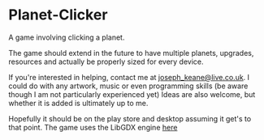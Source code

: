 # Planet-Clicker
A game involving clicking a planet.

The game should extend in the future to have multiple planets, upgrades, resources and actually be properly sized for every device.

If you're interested in helping, contact me at joseph_keane@live.co.uk. I could do with any artwork, music or even programming skills (be aware though I am not particularly experienced yet)
Ideas are also welcome, but whether it is added is ultimately up to me.

Hopefully it should be on the play store and desktop assuming it get's to that point.
The game uses the LibGDX engine [here](https://libgdx.badlogicgames.com/)
